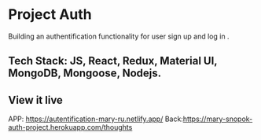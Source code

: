 # Project Auth

Building an authentification functionality for user sign up and log in .

## Tech Stack: JS, React, Redux, Material UI, MongoDB, Mongoose, Nodejs.

## View it live

APP: https://autentification-mary-ru.netlify.app/
Back:https://mary-snopok-auth-project.herokuapp.com/thoughts
